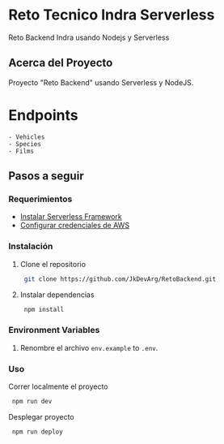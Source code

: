 # Reto Tecnico Indra Serverless

Reto Backend Indra usando Nodejs y Serverless

## Acerca del Proyecto

Proyecto "Reto Backend" usando Serverless y NodeJS.

# Endpoints
    - Vehicles
    - Species
    - Films

## Pasos a seguir

### Requerimientos

* [Instalar Serverless Framework](https://www.serverless.com/framework/docs/getting-started)
* [Configurar credenciales de AWS](https://docs.aws.amazon.com/cli/latest/userguide/cli-configure-profiles.html)

### Instalación

1. Clone el repositorio

   ```sh
    git clone https://github.com/JkDevArg/RetoBackend.git
   ```

2. Instalar dependencias

   ```sh
    npm install
   ```

### Environment Variables

1. Renombre el archivo `env.example` to `.env`.

### Uso

Correr localmente el proyecto

```sh
 npm run dev
```

Desplegar proyecto

```sh
 npm run deploy
```
